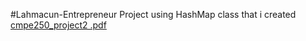 #Lahmacun-Entrepreneur Project using HashMap class that i created 
[cmpe250_project2 .pdf](https://github.com/barankrkmz/Lahmacun-Entrepreneur/files/13778645/cmpe250_project2.pdf)
